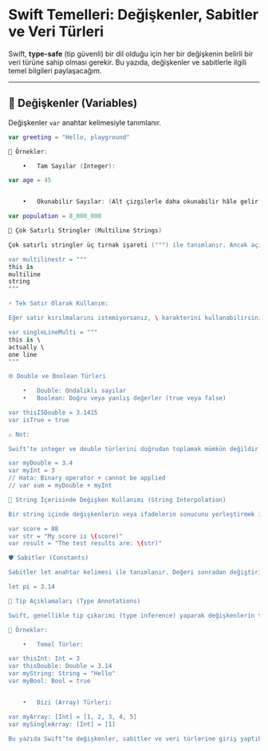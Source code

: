 # Swift Temelleri: Değişkenler, Sabitler ve Veri Türleri

Swift, **type-safe** (tip güvenli) bir dil olduğu için her bir değişkenin belirli bir veri türüne sahip olması gerekir. Bu yazıda, değişkenler ve sabitlerle ilgili temel bilgileri paylaşacağım.

---

## 🎯 **Değişkenler (Variables)**

Değişkenler `var` anahtar kelimesiyle tanımlanır.

```swift
var greeting = "Hello, playground"

🎯 Örnekler:

	•	Tam Sayılar (Integer):

var age = 45


	•	Okunabilir Sayılar: (Alt çizgilerle daha okunabilir hâle gelir.)

var population = 8_000_000

📜 Çok Satırlı Stringler (Multiline Strings)

Çok satırlı stringler üç tırnak işareti (""") ile tanımlanır. Ancak açılış ve kapanış tırnakları kendi satırlarında olmalıdır.

var multilinestr = """
this is
multiline
string
"""

⚡ Tek Satır Olarak Kullanım:

Eğer satır kırılmalarını istemiyorsanız, \ karakterini kullanabilirsiniz:

var singleLineMulti = """
this is \
actually \
one line
"""

🌐 Double ve Boolean Türleri

	•	Double: Ondalıklı sayılar
	•	Boolean: Doğru veya yanlış değerler (true veya false)

var thisISDouble = 3.1415
var isTrue = true

⚠️ Not:

Swift’te integer ve double türlerini doğrudan toplamak mümkün değildir:

var myDouble = 3.4
var myInt = 3
// Hata: Binary operator + cannot be applied
// var sum = myDouble + myInt

💬 String İçerisinde Değişken Kullanımı (String Interpolation)

Bir string içinde değişkenlerin veya ifadelerin sonucunu yerleştirmek için \(değişken) kullanılır.

var score = 88
var str = "My score is \(score)"
var result = "The test results are: \(str)"

🛡️ Sabitler (Constants)

Sabitler let anahtar kelimesi ile tanımlanır. Değeri sonradan değiştirilemez.

let pi = 3.14

📝 Tip Açıklamaları (Type Annotations)

Swift, genellikle tip çıkarımı (type inference) yaparak değişkenlerin türünü otomatik belirler. Ancak türü açıkça belirtmek de mümkündür.

🎯 Örnekler:

	•	Temel Türler:

var thisInt: Int = 3
var thisDouble: Double = 3.14
var myString: String = "Hello"
var myBool: Bool = true


	•	Dizi (Array) Türleri:

var myArray: [Int] = [1, 2, 3, 4, 5]
var mySingleArray: [Int] = [1]

Bu yazıda Swift’te değişkenler, sabitler ve veri türlerine giriş yaptık. Gelecekte daha derin konularla devam edeceğiz. Takipte kalın! 🚀

